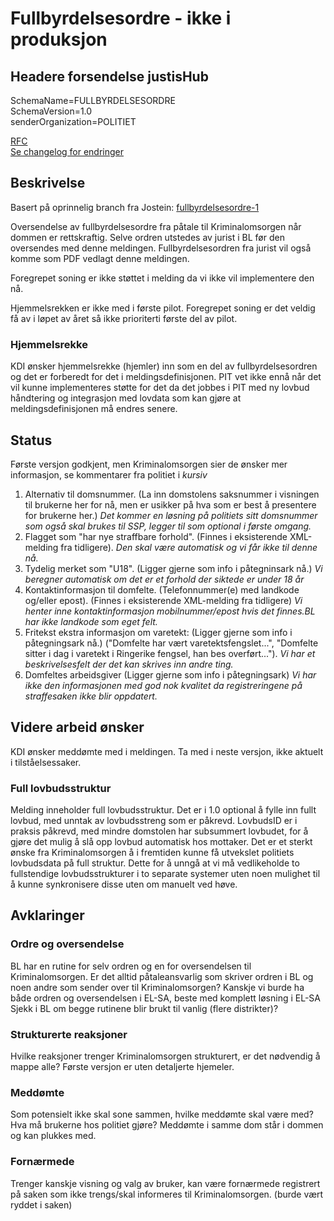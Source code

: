 # Fullbyrdelsesordre - ikke i produksjon
## Headere forsendelse justisHub
SchemaName=FULLBYRDELSESORDRE  
SchemaVersion=1.0  
senderOrganization=POLITIET  

[RFC](../../../rfc/MessageName-header.md)  
[Se changelog for endringer](changelog.md)

## Beskrivelse

Basert på oprinnelig branch fra Jostein: [fullbyrdelsesordre-1](fullbyrdelsesordre-1)

Oversendelse av fullbyrdelsesordre fra påtale til Kriminalomsorgen når dommen er rettskraftig.
Selve ordren utstedes av jurist i BL før den oversendes med denne meldingen.
Fullbyrdelsesordren fra jurist vil også komme som PDF vedlagt denne meldingen.

Foregrepet soning er ikke støttet i melding da vi ikke vil implementere den nå.

Hjemmelsrekken er ikke med i første pilot.
Foregrepet soning er det veldig få av i løpet av året så ikke prioriterti første del av pilot.

### Hjemmelsrekke 
KDI ønsker hjemmelsrekke (hjemler) inn som en del av fullbyrdelsesordren og det er forberedt for det i meldingsdefinisjonen.
PIT vet ikke ennå når det vil kunne implementeres støtte for det da det jobbes i PIT med ny lovbud håndtering og integrasjon med lovdata som kan
gjøre at meldingsdefinisjonen må endres senere.
## Status

Første versjon godkjent, men Kriminalomsorgen sier de ønsker mer informasjon, se kommentarer fra politiet i _kursiv_
1. Alternativ til domsnummer. (La inn domstolens saksnummer i visningen til brukerne her for nå, men er usikker på hva som er best å presentere for brukerne her.)
_Det kommer en løsning på politiets sitt domsnummer som også skal brukes til SSP, legger til som optional i første omgang._
2. Flagget som "har nye straffbare forhold". (Finnes i eksisterende XML-melding fra tidligere).
_Den skal være automatisk og vi får ikke til denne nå._
3. Tydelig merket som "U18".  (Ligger gjerne som info i påtegninsark nå.)
_Vi beregner automatisk om det er et forhold der siktede er under 18 år_
4. Kontaktinformasjon til domfelte. (Telefonnummer(e) med landkode og/eller epost). (Finnes i eksisterende XML-melding fra tidligere)
_Vi henter inne kontaktinformasjon mobilnummer/epost hvis det finnes.BL har ikke landkode som eget felt._
5. Fritekst ekstra informasjon om varetekt: (Ligger gjerne som info i påtegningsark nå.) ("Domfelte har vært varetektsfengslet...", "Domfelte sitter i dag i varetekt i Ringerike fengsel, han bes overført...").
_Vi har et beskrivelsesfelt der det kan skrives inn andre ting._
6. Domfeltes arbeidsgiver (Ligger gjerne som info i påtegningsark)
_Vi har ikke den informasjonen med god nok kvalitet da registreringene på straffesaken ikke blir oppdatert._

## Videre arbeid ønsker
KDI ønsker meddømte med i meldingen.
Ta med i neste versjon, ikke aktuelt i tilståelsessaker.

### Full lovbudsstruktur

Melding inneholder full lovbudsstruktur. 
Det er i 1.0 optional å fylle inn fullt lovbud, med unntak av lovbudsstreng som er påkrevd. 
LovbudsID er i praksis påkrevd, med mindre domstolen har subsummert lovbudet, for å gjøre det mulig å slå opp lovbud automatisk hos mottaker. 
Det er et sterkt ønske fra Kriminalomsorgen å i fremtiden kunne få utvekslet politiets lovbudsdata på full struktur.
Dette for å unngå at vi må vedlikeholde to fullstendige lovbudsstrukturer i to separate systemer uten noen mulighet til å kunne synkronisere disse uten om manuelt ved høve. 

## Avklaringer

### Ordre og oversendelse
BL har en rutine for selv ordren og en for oversendelsen til Kriminalomsorgen.
Er det alltid påtaleansvarlig som skriver ordren i BL og noen andre som sender over til Kriminalomsorgen?
Kanskje vi burde ha både ordren og oversendelsen i EL-SA, beste med komplett løsning i EL-SA
Sjekk i BL om begge rutinene blir brukt til vanlig (flere distrikter)?

### Strukturerte reaksjoner
Hvilke reaksjoner trenger Kriminalomsorgen strukturert, er det nødvendig å mappe alle?
Første versjon er uten detaljerte hjemeler.

### Meddømte
Som potensielt ikke skal sone sammen, hvilke meddømte skal være med? Hva må brukerne hos politiet gjøre?
Meddømte i samme dom står i dommen og kan plukkes med.

### Fornærmede
Trenger kanskje visning og valg av bruker, kan være fornærmede registrert på saken som ikke trengs/skal informeres til Kriminalomsorgen.
(burde vært ryddet i saken)
